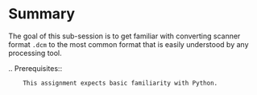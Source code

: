 # Summary

The goal of this sub-session is to get familiar with converting scanner format `.dcm` to
the most common format that is easily understood by any processing tool.

.. Prerequisites::

        This assignment expects basic familiarity with Python.
